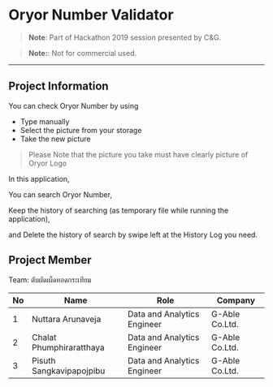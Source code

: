 # Oryor Number Validator

> **Note**: Part of Hackathon 2019 session presented by C&G.

> **Note:**: Not for commercial used.

---

## Project Information

You can check Oryor Number by using

- Type manually
- Select the picture from your storage
- Take the new picture

> Please Note that the picture you take must have clearly picture of Oryor Logo

In this application, 

You can search Oryor Number,

Keep the history of searching (as temporary file while running the application),

and Delete the history of search by swipe left at the History Log you need.


## Project Member

Team: ตับผัดเผ็ดทอดกระเทียม

|No|Name|Role|Company|
|-|-|-|-|
|1|Nuttara Arunaveja|Data and Analytics Engineer|G-Able Co.Ltd.|
|2|Chalat Phumphiraratthaya|Data and Analytics Engineer|G-Able Co.Ltd.|
|3|Pisuth Sangkavipapojpibu|Data and Analytics Engineer|G-Able Co.Ltd.|

